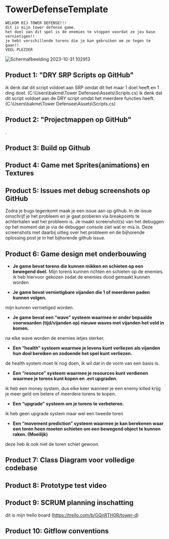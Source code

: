 # TowerDefenseTemplate


    WELKOM BIJ TOWER DEFENSE!!!
    dit is mijn tower defense game.
    het doel van dit spel is de enemies te stoppen voordat ze jou base vernietigen!!
    je hebt verschillende torens die je kan gebruiken om ze tegen te gaan!!
    VEEL PLEZIER
![Schermafbeelding 2023-10-31 102913](https://github.com/Dylano28/TowerD/assets/102656781/f8e9b72e-1f1e-4f27-ba3d-44f8268cd231)




## Product 1: "DRY SRP Scripts op GitHub"
ik denk dat dit script voldoet aan SRP omdat dit het maar 1 doel heeft en 1 ding doet.
(C:\Users\bakme\Tower Defensee\Assets\Scripts.cs)
ik denk dat dit script voldoet aan de DRY script omdat het meerdere functies heeft.
(C:\Users\bakme\Tower Defensee\Assets\Scripts.cs)

## Product 2: "Projectmappen op GitHub"
.

## Product 3: Build op Github


## Product 4: Game met Sprites(animations) en Textures 


## Product 5: Issues met debug screenshots op GitHub 

Zodra je bugs tegenkomt maak je een issue aan op github. In de issue omschrijf je het probleem en je gaat proberen via breakpoints te achterhalen wat het probleem is. Je maakt screenshot(s) van het debuggen op het moment dat je via de debugger console ziet wat er mis is. Deze screenshots met daarbij uitleg over het probleem en de bijhorende oplossing post je in het bijhorende github issue. 


## Product 6: Game design met onderbouwing 

*  **Je game bevat torens die kunnen mikken en schieten op een bewegend doel.** 
Mijn torens kunnen richten en schieten op de enemies. ik heb hiervoor gekozen zodat de enemies dood gemaakt kunnen worden

*  **Je game bevat vernietigbare vijanden die 1 of meerderen paden kunnen volgen.**  

mijn kunnen vernietiged worden.

*  **Je game bevat een “wave” systeem waarmee er onder bepaalde voorwaarden (tijd/vijanden op) nieuwe waves met vijanden het veld in komen.**

na elke wave worden de enemies ietjes sterker.

*  **Een “health” systeem waarmee je levens kunt verliezen als vijanden hun doel bereiken en zodoende het spel kunt verliezen.** 

de health system moet ik nog doen, ik wil dat in de vorm van een basis is.

*  **Een “resource” systeem waarmee je resources kunt verdienen waarmee je torens kunt kopen en .evt upgraden.**

ik heb een money system, dus elke keer wanneer je een enemy killed krijg je meer geld om betere of meerdere torens te kopen.

*  **Een “upgrade” systeem om je torens te verbeteren.**

ik heb geen upgrade system maar wel een tweede toren

*  **Een “movement prediction” systeem waarmee je kan berekenen waar een toren heen moeten schieten om een bewegend object te kunnen raken. (Moeilijk)**

deze heb ik ook niet de toren schiet gewoon.

## Product 7: Class Diagram voor volledige codebase 



## Product 8: Prototype test video


## Product 9: SCRUM planning inschatting 

dit is mijn trello board
(https://trello.com/b/GQnRTH0R/tower-d)

## Product 10: Gitflow conventions


